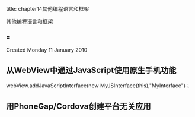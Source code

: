 title: chapter14其他编程语言和框架 

其他编程语言和框架
### =
Created Monday 11 January 2010

从WebView中通过JavaScript使用原生手机功能
-----------------------------
webView.addJavaScriptInterface(new MyJSInterface(this),"MyInterface")；

用PhoneGap/Cordova创建平台无关应用
-------------------------

